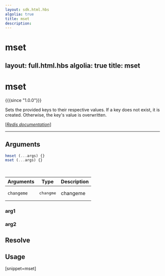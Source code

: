 ```yaml
---
layout: sdk.html.hbs
algolia: true
title: mset
description:
---
```


# mset
layout: full.html.hbs
algolia: true
title: mset
---

# mset

{{{since "1.0.0"}}}

Sets the provided keys to their respective values. If a key does not exist, it is created. Otherwise, the key's value is overwritten.

[[_Redis documentation_]](https://redis.io/commands/mset)

---

## Arguments

```js
hmset (...args) {}
mset (...args) {}

```

<br/>

| Arguments    | Type    | Description |
|--------------|---------|-------------|
| ``changeme`` | <pre>changme</pre> | changeme    |

### arg1

### arg2

## Resolve

## Usage

[snippet=mset]
